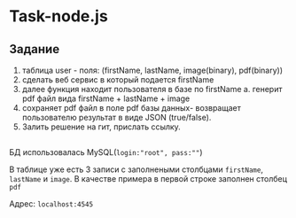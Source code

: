 # Task-node.js
## Задание
1. таблица user - поля: (firstName, lastName, image(binary), pdf(binary))
2. сделать веб сервис в который подается firstName
3. далее функция находит пользователя в базе по firstName
a. генерит pdf файл вида firstName + lastName + image
4. сохраняет pdf файл в поле pdf базы данных- возвращает пользователю результат   в виде JSON (true/false).
5. Залить решение на гит, прислать ссылку.
##
БД использовалась MySQL(``login:"root", pass:""``)

В таблице уже есть 3 записи с заполнеными столбцами ``firstName``, ``lastName`` и ``image``. В качестве примера в первой строке заполнен столбец ``pdf``

Адрес: ``localhost:4545``
